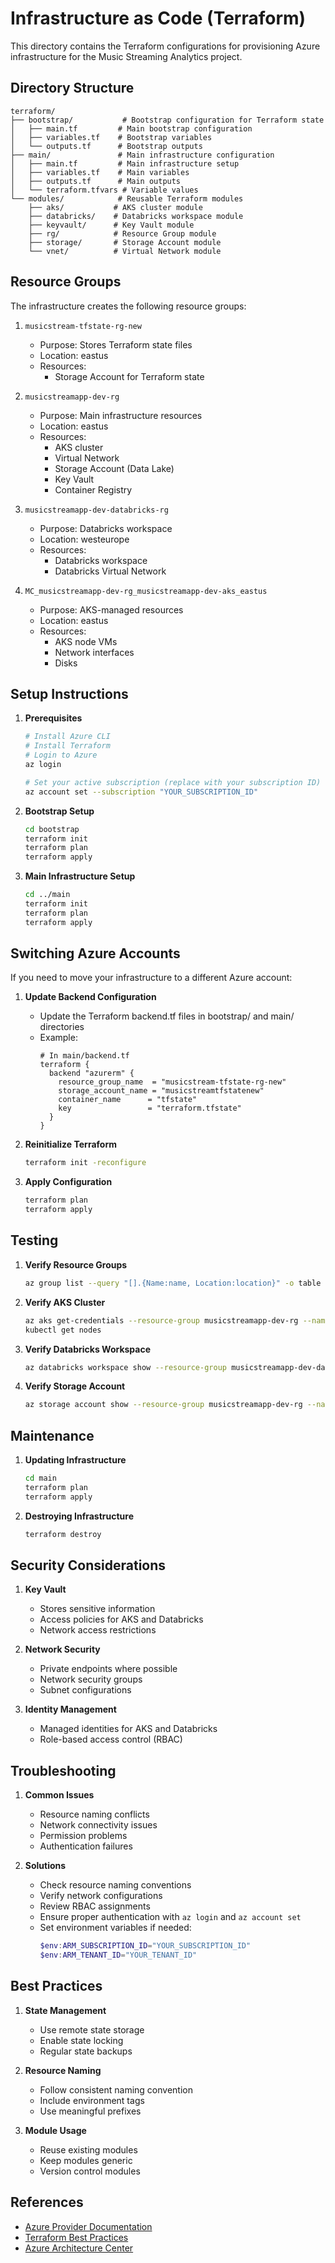 # Infrastructure as Code (Terraform)

This directory contains the Terraform configurations for provisioning Azure infrastructure for the Music Streaming Analytics project.

## Directory Structure

```
terraform/
├── bootstrap/           # Bootstrap configuration for Terraform state
│   ├── main.tf         # Main bootstrap configuration
│   ├── variables.tf    # Bootstrap variables
│   └── outputs.tf      # Bootstrap outputs
├── main/               # Main infrastructure configuration
│   ├── main.tf         # Main infrastructure setup
│   ├── variables.tf    # Main variables
│   ├── outputs.tf      # Main outputs
│   └── terraform.tfvars # Variable values
└── modules/            # Reusable Terraform modules
    ├── aks/           # AKS cluster module
    ├── databricks/    # Databricks workspace module
    ├── keyvault/      # Key Vault module
    ├── rg/            # Resource Group module
    ├── storage/       # Storage Account module
    └── vnet/          # Virtual Network module
```

## Resource Groups

The infrastructure creates the following resource groups:

1. `musicstream-tfstate-rg-new`
   - Purpose: Stores Terraform state files
   - Location: eastus
   - Resources:
     - Storage Account for Terraform state

2. `musicstreamapp-dev-rg`
   - Purpose: Main infrastructure resources
   - Location: eastus
   - Resources:
     - AKS cluster
     - Virtual Network
     - Storage Account (Data Lake)
     - Key Vault
     - Container Registry

3. `musicstreamapp-dev-databricks-rg`
   - Purpose: Databricks workspace
   - Location: westeurope
   - Resources:
     - Databricks workspace
     - Databricks Virtual Network

4. `MC_musicstreamapp-dev-rg_musicstreamapp-dev-aks_eastus`
   - Purpose: AKS-managed resources
   - Location: eastus
   - Resources:
     - AKS node VMs
     - Network interfaces
     - Disks

## Setup Instructions

1. **Prerequisites**
   ```bash
   # Install Azure CLI
   # Install Terraform
   # Login to Azure
   az login
   
   # Set your active subscription (replace with your subscription ID)
   az account set --subscription "YOUR_SUBSCRIPTION_ID"
   ```

2. **Bootstrap Setup**
   ```bash
   cd bootstrap
   terraform init
   terraform plan
   terraform apply
   ```

3. **Main Infrastructure Setup**
   ```bash
   cd ../main
   terraform init
   terraform plan
   terraform apply
   ```

## Switching Azure Accounts

If you need to move your infrastructure to a different Azure account:

1. **Update Backend Configuration**
   - Update the Terraform backend.tf files in bootstrap/ and main/ directories
   - Example:
     ```hcl
     # In main/backend.tf
     terraform {
       backend "azurerm" {
         resource_group_name  = "musicstream-tfstate-rg-new"
         storage_account_name = "musicstreamtfstatenew"
         container_name      = "tfstate"
         key                 = "terraform.tfstate"
       }
     }
     ```

2. **Reinitialize Terraform**
   ```bash
   terraform init -reconfigure
   ```

3. **Apply Configuration**
   ```bash
   terraform plan
   terraform apply
   ```

## Testing

1. **Verify Resource Groups**
   ```bash
   az group list --query "[].{Name:name, Location:location}" -o table
   ```

2. **Verify AKS Cluster**
   ```bash
   az aks get-credentials --resource-group musicstreamapp-dev-rg --name musicstreamapp-dev-aks
   kubectl get nodes
   ```

3. **Verify Databricks Workspace**
   ```bash
   az databricks workspace show --resource-group musicstreamapp-dev-databricks-rg --name musicstreamapp-dev-databricks
   ```

4. **Verify Storage Account**
   ```bash
   az storage account show --resource-group musicstreamapp-dev-rg --name musicstreamappdevdls
   ```

## Maintenance

1. **Updating Infrastructure**
   ```bash
   cd main
   terraform plan
   terraform apply
   ```

2. **Destroying Infrastructure**
   ```bash
   terraform destroy
   ```

## Security Considerations

1. **Key Vault**
   - Stores sensitive information
   - Access policies for AKS and Databricks
   - Network access restrictions

2. **Network Security**
   - Private endpoints where possible
   - Network security groups
   - Subnet configurations

3. **Identity Management**
   - Managed identities for AKS and Databricks
   - Role-based access control (RBAC)

## Troubleshooting

1. **Common Issues**
   - Resource naming conflicts
   - Network connectivity issues
   - Permission problems
   - Authentication failures

2. **Solutions**
   - Check resource naming conventions
   - Verify network configurations
   - Review RBAC assignments
   - Ensure proper authentication with `az login` and `az account set`
   - Set environment variables if needed:
     ```powershell
     $env:ARM_SUBSCRIPTION_ID="YOUR_SUBSCRIPTION_ID"
     $env:ARM_TENANT_ID="YOUR_TENANT_ID"
     ```

## Best Practices

1. **State Management**
   - Use remote state storage
   - Enable state locking
   - Regular state backups

2. **Resource Naming**
   - Follow consistent naming convention
   - Include environment tags
   - Use meaningful prefixes

3. **Module Usage**
   - Reuse existing modules
   - Keep modules generic
   - Version control modules

## References

- [Azure Provider Documentation](https://registry.terraform.io/providers/hashicorp/azurerm/latest/docs)
- [Terraform Best Practices](https://www.terraform.io/docs/cloud/guides/recommended-practices/index.html)
- [Azure Architecture Center](https://docs.microsoft.com/en-us/azure/architecture/) 